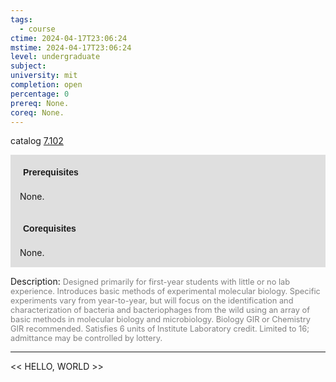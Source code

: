 ```yaml
---
tags:
  - course
ctime: 2024-04-17T23:06:24
mstime: 2024-04-17T23:06:24
level: undergraduate
subject: 
university: mit
completion: open
percentage: 0
prereq: None.
coreq: None.
---
```


catalog [7.102](http://student.mit.edu/catalog/m7a.html#7.102)

<span style="display: block; padding: 15px; background-color: rgb(100, 100, 100, 0.2);"><font id="m_prereq3596_0" style="display: block; font-family: Arial, sans-serif; font-weight: bold; padding: 5px">Prerequisites</font><br><span id="prereq3596_0">None.</span></span>
<span style="display: block; padding: 15px; background-color: rgb(100, 100, 100, 0.2);"><font id="m_coreq3596_0" style="display: block; font-family: Arial, sans-serif; font-weight: bold; padding: 5px">Corequisites</font><br><span id="coreq3596_0">None.</span></span>

<font style="">Description:</font>
<font style="color: grey; font-size: 0.8rem;">Designed primarily for first-year students with little or no lab experience. Introduces basic methods of experimental molecular biology. Specific experiments vary from year-to-year, but will focus on the identification and characterization of bacteria and bacteriophages from the wild using an array of basic methods in molecular biology and microbiology. Biology GIR or Chemistry GIR recommended. Satisfies 6 units of Institute Laboratory credit. Limited to 16; admittance may be controlled by lottery.</font>



---

<< HELLO, WORLD >>
